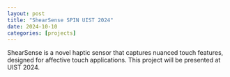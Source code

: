 ```yaml
---
layout: post
title: "ShearSense SPIN UIST 2024"
date: 2024-10-10
categories: [projects]
---
```

ShearSense is a novel haptic sensor that captures nuanced touch features, designed for affective touch applications. This project will be presented at UIST 2024.
